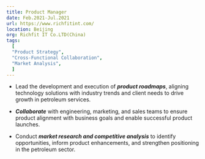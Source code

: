 ```yaml
---
title: Product Manager
date: Feb.2021-Jul.2021
url: https://www.richfitint.com/
location: Beijing
org: Richfit IT Co.LTD(China)
tags:
  [
  "Product Strategy", 
  "Cross-Functional Collaboration",
  "Market Analysis",
  ]
---
```

- Lead the development and execution of ***product roadmaps***, aligning technology solutions with industry trends and client needs to drive growth in petroleum services.

- ***Collaborate*** with engineering, marketing, and sales teams to ensure product alignment with business goals and enable successful product launches.

- Conduct ***market research and competitive analysis*** to identify opportunities, inform product enhancements, and strengthen positioning in the petroleum sector.



